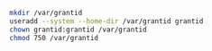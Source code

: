 ﻿```sh
mkdir /var/grantid
useradd --system --home-dir /var/grantid grantid
chown grantid:grantid /var/grantid
chmod 750 /var/grantid
```
